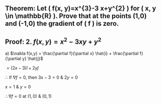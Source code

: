 ## Theorem: Let \( f(x, y)=x^{3}-3 x+y^{2} \) for \( x, y \in \mathbb{R} \). Prove that at the points (1,0) and (-1,0) the gradient of \( f \) is zero.


## Proof: 2. $f(x,y) = x^2 - 3xy + y^2$

a) $\nabla f(x,y) = \frac{\partial f}{\partial x} \hat{i} + \frac{\partial f}{\partial y} \hat{j}$ 

$= (2x -3) \hat{i} + 2y \hat{j}$

$\therefore$ If $\nabla f = 0$, then
$3x - 3 = 0$ & $2y = 0$

$x = 1$ & $y = 0$

$\therefore \nabla f = 0$ at $(1,0)$ & $(0,1)$
